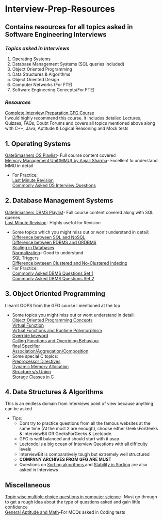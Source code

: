 # Interview-Prep-Resources
## Contains resources for all topics asked in Software Engineering Interviews<br> 

### *Topics asked in Interviews <br>*
1. Operating Systems<br>
2. Database Management Systems (SQL queries included)<br>
3. Object Oriented Programming<br>
4. Data Structures & Algorithms<br>
5. Object Oriented Design<br>
6. Computer Networks (For FTE)<br>
7. Software Engineering Concepts(For FTE)<br>

### *Resources*

[Complete Interview Preparation GFG Course](https://practice.geeksforgeeks.org/courses/complete-interview-preparation)<br>
I would highly recommend this course. It includes detailed Lectures, Quizzes, FAQs, Doubt Forums and covers all topics mentioned above along with C++, Java, Aptitude & Logical Reasoning and Mock tests


## **1. Operating Systems<br>**
[GateSmashers OS Playlist](https://www.youtube.com/playlist?list=PLxCzCOWd7aiGz9donHRrE9I3Mwn6XdP8p)- Full course content covered <br>
[Memory Management Unit(MMU) by Anjali Sharma](https://www.youtube.com/playlist?list=PL8tc66sMn9Kjt2Wf5H9O-TMqZFQukoCQ1)- Excellent to understand MMU in detail<br>
- For Practice:<br>
  [Last Minute Revision](https://www.geeksforgeeks.org/last-minute-notes-operating-systems/)<br>
  [Commonly Asked OS Interview Questions](https://www.geeksforgeeks.org/commonly-asked-operating-systems-interview-questions/)<br>

## **2. Database Management Systems<br>**
[GateSmashers DBMS Playlist](https://www.youtube.com/playlist?list=PLxCzCOWd7aiFAN6I8CuViBuCdJgiOkT2Y)- Full course content covered along with SQL queries<br>
[Last Minute Revision](https://www.geeksforgeeks.org/last-minute-notes-dbms/)- Highly useful for Revision<br>
- Some topics which you might miss out or won't understand in detail:<br>
  [Difference between SQL and NoSQL](https://www.geeksforgeeks.org/difference-between-sql-and-nosql/)<br>
  [Difference between RDBMS and ORDBMS](https://www.geeksforgeeks.org/difference-between-rdbms-and-ordbms/?ref=rp)<br>
  [Scaling in Databases](https://www.geeksforgeeks.org/horizontal-and-vertical-scaling-in-databases/)<br>
  [Normalization](https://www.geeksforgeeks.org/normal-forms-in-dbms/)- Good to understand<br>
  [SQL Triggers](https://www.geeksforgeeks.org/sql-trigger-student-database/)<br>
  [Difference bwteeen Clustered and No-Clustered Indexing](https://www.geeksforgeeks.org/difference-between-clustered-and-non-clustered-index/)<br>
- For Practice:<br>
  [Commonly Asked DBMS Questions Set 1](https://www.geeksforgeeks.org/commonly-asked-dbms-interview-questions/)<br>
  [Commonly Asked DBMS Questions Set 2](https://www.geeksforgeeks.org/commonly-asked-dbms-interview-questions-set-2/)<br>
 
 ## **3. Object Oriented Programming**
 I learnt OOPS from the GFG course I mentioned at the top<br>
 - Some topics you might miss out or wont understand in detail:<br>
   [Object Oriented Programming Concepts](https://www.geeksforgeeks.org/object-oriented-programming-in-cpp/#intro)<br>
   [Virtual Function](https://www.geeksforgeeks.org/virtual-function-cpp/)<br>
   [Virtual Functions and Runtime Polymorphism ](https://www.geeksforgeeks.org/virtual-functions-and-runtime-polymorphism-in-c-set-1-introduction/)<br>
   [Override keyword](https://www.geeksforgeeks.org/override-keyword-c/)<br>
   [Calling Functions and Overriding Behaviour](https://www.learncpp.com/cpp-tutorial/calling-inherited-functions-and-overriding-behavior/)<br>
   [final Specifier](https://www.geeksforgeeks.org/c-final-specifier/)<br>
   [Association/Aggregation/Composition](https://www.geeksforgeeks.org/association-composition-aggregation-java/)<br>
 - Some special C topics:<br>
   [Preprocessor Directives](https://www.geeksforgeeks.org/cc-preprocessors/)<br>
   [Dynamic Memory Allocation](https://www.geeksforgeeks.org/dynamic-memory-allocation-in-c-using-malloc-calloc-free-and-realloc/)<br>
   [Structure v/s Union](https://www.geeksforgeeks.org/difference-structure-union-c/)<br>
   [Storage Classes in C](https://www.geeksforgeeks.org/storage-classes-in-c/)<br>
   
 ## **4. Data Structures & Algorithms** <br>
 This is an endless domain from Interviews point of view because anything can be asked<br>
 - Tips:<br>
   - Dont try to practice questions from all the famous websites at the same time (At the most 2 are enough), choose either GeeksForGeeks & InterviewBit OR GeeksForGeeks & Leetcode.<br> 
   - GFG is well balanced and should start with it asap<br>
   - Leetcode is a big ocean of Interview Questions with all difficulty levels<br>
   - InterviewBit is comparatively tough but extremely well structured<br>
   - **COMPANY ARCHIVES FROM GFG ARE MUST**<br>
   - Questions on [Sorting algorithms ](https://www.geeksforgeeks.org/sorting-algorithms/) and [Stability in Sorting](https://www.geeksforgeeks.org/stability-in-sorting-algorithms/) are also asked in Interviews
 
 ## **Miscellaneous**
[Topic wise multiple choice questions in computer science](https://www.geeksforgeeks.org/quiz-corner-gq/#DBMS%20Mock%20Tests)- Must go through to get a rough idea about the type of questions asked and gain little confidence<br>
[General Aptitude and Math](https://www.indiabix.com/)-For MCQs asked in Coding tests<br>
 
 


